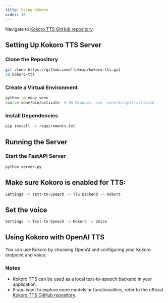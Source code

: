 ```yaml
---
title: Using Kokoro
order: 16
---
```


Navigate to [Kokoro TTS GitHub repository](https://github.com/hexgrad/kokoro).

## Setting Up Kokoro TTS Server

### Clone the Repository
```bash
git clone https://github.com/flukexp/kokoro-tts.git
cd kokoro-tts
```

### Create a Virtual Environment
```bash
python -m venv venv
source venv/bin/activate  # On Windows, use `venv\Scripts\activate`
```

### Install Dependencies
```bash
pip install -r requirements.txt
```

## Running the Server

### Start the FastAPI Server
```bash
python server.py
```

## Make sure Kokoro is enabled for TTS:

```bash
Settings -> Text-to-Speech -> TTS Backend -> Kokoro
```

## Set the voice

```bash
Settings -> Text-to-Speech -> Kokoro -> Voice
```

## Using Kokoro with OpenAI TTS
You can use Kokoro by choosing OpenAI and configuring your Kokoro endpoint and voice.

### Notes
- Kokoro TTS can be used as a local text-to-speech backend in your application.
- If you want to explore more models or functionalities, refer to the official [Kokoro TTS GitHub repository](https://github.com/hexgrad/kokoro).
